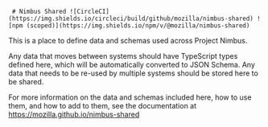      # Nimbus Shared ![CircleCI](https://img.shields.io/circleci/build/github/mozilla/nimbus-shared) ![npm (scoped)](https://img.shields.io/npm/v/@mozilla/nimbus-shared)

This is a place to define data and schemas used across Project Nimbus.

Any data that moves between systems should have TypeScript types defined here, which will be
automatically converted to JSON Schema. Any data that needs to be re-used by multiple systems should
be stored here to be shared.

For more information on the data and schemas included here, how to use them, and how to add to them,
see the documentation at https://mozilla.github.io/nimbus-shared
